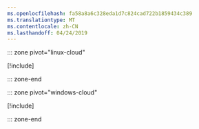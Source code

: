 ```yaml
---
ms.openlocfilehash: fa58a8a6c328eda1d7c824cad722b1859434c389
ms.translationtype: MT
ms.contentlocale: zh-CN
ms.lasthandoff: 04/24/2019
---
```

::: zone pivot="linux-cloud"

[!include[](linux/3-discover-quickstart-templates.md)]

::: zone-end

::: zone pivot="windows-cloud"

[!include[](windows/3-discover-quickstart-templates.md)]

::: zone-end
